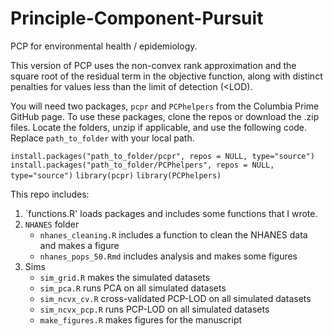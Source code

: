 # Principle-Component-Pursuit
PCP for environmental health / epidemiology.

This version of PCP uses the non-convex rank approximation and the square root of the residual term in the objective function, along with distinct penalties for values less than the limit of detection (<LOD).

You will need two packages, `pcpr` and `PCPhelpers` from the Columbia Prime GitHub page. To use these packages, clone the repos or download the .zip files. Locate the folders, unzip if applicable, and use the following code. Replace `path_to_folder` with your local path.

`install.packages("path_to_folder/pcpr", repos = NULL, type="source")`
`install.packages("path_to_folder/PCPhelpers", repos = NULL, type="source")`
`library(pcpr)`
`library(PCPhelpers)`

This repo includes:

1. `functions.R' loads packages and includes some functions that I wrote.
2. `NHANES` folder
    * `nhanes_cleaning.R` includes a function to clean the NHANES data and makes a figure
    * `nhanes_pops_50.Rmd` includes analysis and makes some figures
3. Sims
    * `sim_grid.R` makes the simulated datasets
    * `sim_pca.R` runs PCA on all simulated datasets
    * `sim_ncvx_cv.R` cross-validated PCP-LOD on all simulated datasets
    * `sim_ncvx_pcp.R` runs PCP-LOD on all simulated datasets
    * `make_figures.R` makes figures for the manuscript
    
    
    
    